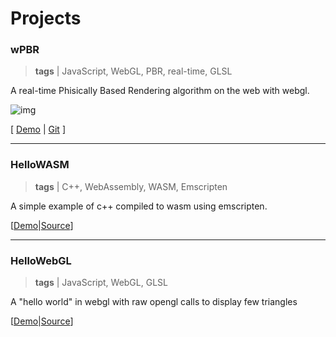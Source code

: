 # Projects

### wPBR

> **tags**  | JavaScript, WebGL, PBR, real-time, GLSL

A real-time Phisically Based Rendering algorithm on the web with webgl.

![img](https://camo.githubusercontent.com/6933b5aaf69a7bf78b74fa1aa795cedfe77aa82b/687474703a2f2f692e696d6775722e636f6d2f3962784e4357782e6a7067)

[ [Demo](h3r.github.io/wpbr) | [Git](github.com/h3r/wpbr) ]

------

### HelloWASM

> **tags**  | C++, WebAssembly, WASM, Emscripten

A simple example of c++ compiled to wasm using emscripten.

[[Demo](h3r.github.io/projects/hellowasm)|[Source](h3r.github.io/projects/hellowasm/example.zip)]

------

### HelloWebGL

> **tags**  | JavaScript, WebGL, GLSL

A "hello world" in webgl with raw opengl calls to display few triangles

[[Demo](h3r.github.io/projects/hellowebgl)|[Source](h3r.github.io/projects/hellowebgl/webgl.zip)]

